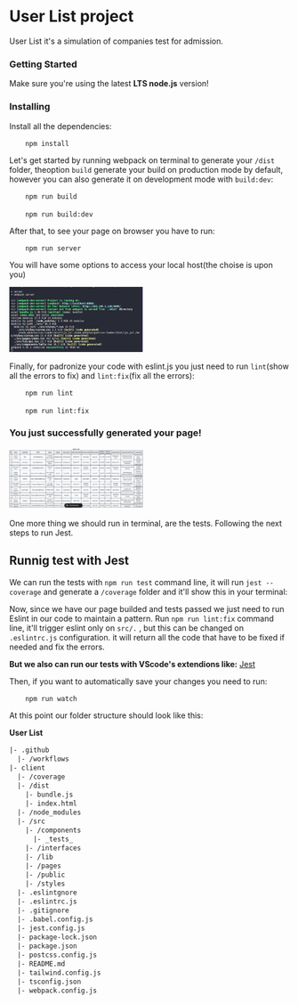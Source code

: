 # User List project

User List it's a simulation of companies test for admission.

### Getting Started

Make sure you're using the latest **LTS node.js** version!

### Installing

Install all the dependencies:

```
    npm install
```
Let's get started by running webpack on terminal to generate your `/dist` folder, theoption `build` generate your build on production mode by default, however you can also generate it on development mode with `build:dev`:

```
    npm run build

    npm run build:dev
```

After that, to see your page on browser you have to run:

```
    npm run server
```
You will have some options to access your local host(the choise is upon you)

<img src="./src/public/npm_run_server.png" width="240">

Finally, for padronize your code with eslint.js you just need to run `lint`(show all the errors to fix) and `lint:fix`(fix all the errors):

```
    npm run lint

    npm run lint:fix
```

### You just successfully generated your page!

<img src="./src/public/user_list_screen.png" width="240">

One more thing we should run in terminal, are the tests. Following the next steps to run Jest.

## Runnig test with Jest
We can run the tests with `npm run test` command line, it will run `jest --coverage` and generate a `/coverage` folder and it'll show this in your terminal:

Now, since we have our page builded and tests passed we just need to run Eslint in our code to maintain a pattern.
Run `npm run lint:fix` command line, it'll trigger eslint only on `src/.` , but this can be changed on `.eslintrc.js` configuration.
it will return all the code that have to be fixed if needed and fix the errors.

**But we also can run our tests with VScode's extendions like:** [Jest](https://marketplace.visualstudio.com/items?itemName=Orta.vscode-jest)

Then, if you want to automatically save your changes you need to run:

```
    npm run watch
```


At this point our folder structure should look like this:

**User List**
```
|- .github  
  |- /workflows
|- client  
  |- /coverage
  |- /dist
    |- bundle.js
    |- index.html
  |- /node_modules
  |- /src
    |- /components
      |- _tests_
    |- /interfaces
    |- /lib
    |- /pages
    |- /public
    |- /styles
  |- .eslintgnore
  |- .eslintrc.js
  |- .gitignore
  |- .babel.config.js
  |- jest.config.js
  |- package-lock.json
  |- package.json
  |- postcss.config.js
  |- README.md
  |- tailwind.config.js
  |- tsconfig.json
  |- webpack.config.js

```